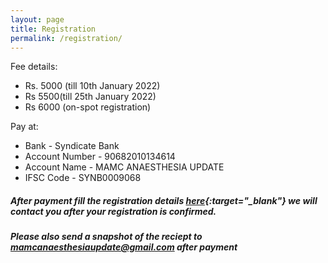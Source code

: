 ```yaml
---
layout: page
title: Registration
permalink: /registration/
---
```

<!-- *Coming Soon* -->


Fee details: 
- Rs. 5000 (till 10th January 2022)
- Rs 5500(till 25th January 2022)
- Rs 6000 (on-spot registration)

Pay at:
- Bank           - Syndicate Bank
- Account Number - 90682010134614
- Account Name   - MAMC ANAESTHESIA UPDATE
- IFSC Code      - SYNB0009068

##### After payment fill the registration details [here](https://forms.gle/mXw4zrT7fDFMhPtU8){:target="_blank"} we will contact you after your registration is confirmed.  

##### Please also send a snapshot of the reciept to [mamcanaesthesiaupdate@gmail.com](mailto:mamcanaesthesiaupdate@gmail.com) after payment
